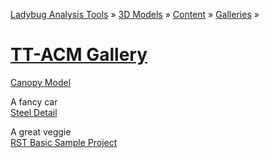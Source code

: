 ﻿[Ladybug Analysis Tools]( ../../../../index.html  ) &raquo; [3D Models]( ../../../index.html ) &raquo;
[Content]( ../../index.html ) &raquo; [Galleries]( ../index.html ) &raquo;

[TT-ACM Gallery]( index.html )
===



[Canopy Model]( #https://tt-acm.github.io/Spectacles.WebViewer/sampleModels/CanopyModel.json )  

A fancy car  
[Steel Detail]( #https://tt-acm.github.io/Spectacles.WebViewer/sampleModels/SteelDetail.json  )  

A great veggie  
[RST Basic Sample Project]( #https://tt-acm.github.io/Spectacles.WebViewer/sampleModels/rst_basic_sample_project.json  )  


